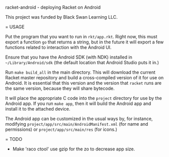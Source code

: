 racket-android - deploying Racket on Android

This project was funded by Black Swan Learning LLC.

= USAGE

Put the program that you want to run in `rkt/app.rkt`. Right now, this
must export a function `go` that returns a string, but in the future
it will export a few functions related to interaction with the Android
UI.

Ensure that you have the Android SDK (with NDK) installed in
`~/Library/Android/sdk` (the default location that Android Studio puts
it in.)

Run `make build_all` in the main directory. This will download the
current Racket master repository and build a cross-compiled version of
it for use on Android. It is essential that this version and the
version that `racket` runs are the same version, because they will
share bytecode.

It will place the appropriate C code into the `project` directory for
use by the Android app. If you run `make app`, then it will build the
Android app and install it to the attached device.

The Android app can be customized in the usual ways by, for instance,
modifying `project/app/src/main/AndroidManifest.xml` (for name and
permissions) or `project/app/src/main/res` (for icons.)

= TODO
* Make 'raco ctool' use gzip for the zo to decrease app size.

